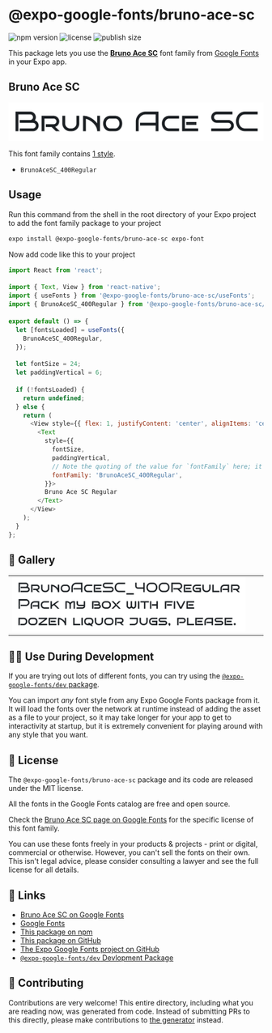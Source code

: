 # @expo-google-fonts/bruno-ace-sc

![npm version](https://flat.badgen.net/npm/v/@expo-google-fonts/bruno-ace-sc)
![license](https://flat.badgen.net/github/license/expo/google-fonts)
![publish size](https://flat.badgen.net/packagephobia/install/@expo-google-fonts/bruno-ace-sc)

This package lets you use the [**Bruno Ace SC**](https://fonts.google.com/specimen/Bruno+Ace+SC) font family from [Google Fonts](https://fonts.google.com/) in your Expo app.

## Bruno Ace SC

![Bruno Ace SC](./font-family.png)

This font family contains [1 style](#-gallery).

- `BrunoAceSC_400Regular`

## Usage

Run this command from the shell in the root directory of your Expo project to add the font family package to your project
```sh
expo install @expo-google-fonts/bruno-ace-sc expo-font
```

Now add code like this to your project
```js
import React from 'react';

import { Text, View } from 'react-native';
import { useFonts } from '@expo-google-fonts/bruno-ace-sc/useFonts';
import { BrunoAceSC_400Regular } from '@expo-google-fonts/bruno-ace-sc/400Regular';

export default () => {
  let [fontsLoaded] = useFonts({
    BrunoAceSC_400Regular,
  });

  let fontSize = 24;
  let paddingVertical = 6;

  if (!fontsLoaded) {
    return undefined;
  } else {
    return (
      <View style={{ flex: 1, justifyContent: 'center', alignItems: 'center' }}>
        <Text
          style={{
            fontSize,
            paddingVertical,
            // Note the quoting of the value for `fontFamily` here; it expects a string!
            fontFamily: 'BrunoAceSC_400Regular',
          }}>
          Bruno Ace SC Regular
        </Text>
      </View>
    );
  }
};

```

## 🔡 Gallery


||||
|-|-|-|
|![BrunoAceSC_400Regular](.//400Regular/BrunoAceSC_400Regular.ttf.png)||||


## 👩‍💻 Use During Development

If you are trying out lots of different fonts, you can try using the [`@expo-google-fonts/dev` package](https://github.com/freeboub/google-fonts/tree/master/font-packages/dev#readme).

You can import *any* font style from any Expo Google Fonts package from it. It will load the fonts
over the network at runtime instead of adding the asset as a file to your project, so it may take longer
for your app to get to interactivity at startup, but it is extremely convenient
for playing around with any style that you want.

## 📖 License

The `@expo-google-fonts/bruno-ace-sc` package and its code are released under the MIT license.

All the fonts in the Google Fonts catalog are free and open source.

Check the [Bruno Ace SC page on Google Fonts](https://fonts.google.com/specimen/Bruno+Ace+SC) for the specific license of this font family.

You can use these fonts freely in your products & projects - print or digital, commercial or otherwise. However, you can't sell the fonts on their own. This isn't legal advice, please consider consulting a lawyer and see the full license for all details.

## 🔗 Links

- [Bruno Ace SC on Google Fonts](https://fonts.google.com/specimen/Bruno+Ace+SC)
- [Google Fonts](https://fonts.google.com/)
- [This package on npm](https://www.npmjs.com/package/@expo-google-fonts/bruno-ace-sc)
- [This package on GitHub](https://github.com/freeboub/google-fonts/tree/master/font-packages/bruno-ace-sc)
- [The Expo Google Fonts project on GitHub](https://github.com/freeboub/google-fonts)
- [`@expo-google-fonts/dev` Devlopment Package](https://github.com/freeboub/google-fonts/tree/master/font-packages/dev)

## 🤝 Contributing

Contributions are very welcome! This entire directory, including what you are reading now, was generated from code. Instead of submitting PRs to this directly, please make contributions to [the generator](https://github.com/freeboub/google-fonts/tree/master/packages/generator) instead.
